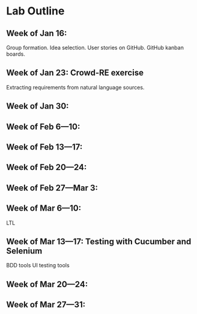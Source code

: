 # Lab Outline

## Week of Jan 16: 
Group formation. Idea selection. User stories on GitHub. GitHub kanban boards.

## Week of Jan 23: Crowd-RE exercise
Extracting requirements from natural language sources.

## Week of Jan 30: 

## Week of Feb 6—10: 
## Week of Feb 13—17: 
## Week of Feb 20—24: 
## Week of Feb 27—Mar 3: 
## Week of Mar 6—10: 
LTL
## Week of Mar 13—17: Testing with Cucumber and Selenium
BDD tools
UI testing tools
## Week of Mar 20—24: 
## Week of Mar 27—31: 
